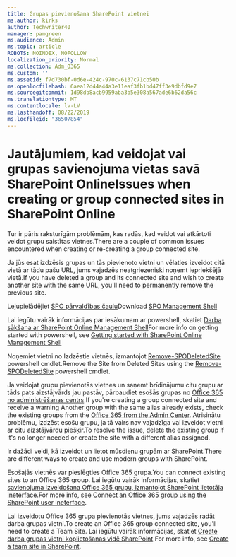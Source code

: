 ```yaml
---
title: Grupas pievienošana SharePoint vietnei
ms.author: kirks
author: Techwriter40
manager: pamgreen
ms.audience: Admin
ms.topic: article
ROBOTS: NOINDEX, NOFOLLOW
localization_priority: Normal
ms.collection: Adm_O365
ms.custom: ''
ms.assetid: f7d730bf-0d6e-424c-970c-6137c71cb50b
ms.openlocfilehash: 6aea12d44a44a3e11eaf3fb1bd47ff3e9dbfd9e7
ms.sourcegitcommit: 1d98db8acb9959aba3b5e308a567ade6b62da56c
ms.translationtype: MT
ms.contentlocale: lv-LV
ms.lasthandoff: 08/22/2019
ms.locfileid: "36507854"
---
```

# <a name="issues-when-creating-or-group-connected-sites-in-sharepoint-online"></a><span data-ttu-id="2844a-102">Jautājumiem, kad veidojat vai grupas savienojuma vietas savā SharePoint Online</span><span class="sxs-lookup"><span data-stu-id="2844a-102">Issues when creating or group connected sites in SharePoint Online</span></span>

<span data-ttu-id="2844a-103">Tur ir pāris raksturīgām problēmām, kas radās, kad veidot vai atkārtoti veidot grupu saistītas vietnes.</span><span class="sxs-lookup"><span data-stu-id="2844a-103">There are a couple of common issues encountered when creating or re-creating a group connected site.</span></span>

 <span data-ttu-id="2844a-104">Ja jūs esat izdzēsis grupas un tās pievienoto vietni un vēlaties izveidot citā vietā ar tādu pašu URL, jums vajadzēs neatgriezeniski noņemt iepriekšējā vietā.</span><span class="sxs-lookup"><span data-stu-id="2844a-104">If you have deleted a group and its connected site and wish to create another site with the same URL, you'll need to permanently remove the previous site.</span></span>

<span data-ttu-id="2844a-105">Lejupielādējiet [SPO pārvaldības čaulu](https://support.office.com/article/introduction-to-the-sharepoint-online-management-shell-c16941c3-19b4-4710-8056-34c034493429)</span><span class="sxs-lookup"><span data-stu-id="2844a-105">Download [SPO Management Shell](https://support.office.com/article/introduction-to-the-sharepoint-online-management-shell-c16941c3-19b4-4710-8056-34c034493429)</span></span>

 <span data-ttu-id="2844a-106">Lai iegūtu vairāk informācijas par iesākumam ar powershell, skatiet [Darba sākšana ar SharePoint Online Management Shell](https://docs.microsoft.com/powershell/module/sharepoint-online/remove-sposite?view=sharepoint-ps)</span><span class="sxs-lookup"><span data-stu-id="2844a-106">For more info on getting started with powershell, see [Getting started with SharePoint Online Management Shell](https://docs.microsoft.com/powershell/module/sharepoint-online/remove-sposite?view=sharepoint-ps)</span></span>

<span data-ttu-id="2844a-107">Noņemiet vietni no Izdzēstie vietnēs, izmantojot [Remove-SPODeletedSite](https://docs.microsoft.com/powershell/module/sharepoint-online/remove-sposite?view=sharepoint-ps) powershell cmdlet.</span><span class="sxs-lookup"><span data-stu-id="2844a-107">Remove the Site from Deleted Sites using the [Remove-SPODeletedSite](https://docs.microsoft.com/powershell/module/sharepoint-online/remove-sposite?view=sharepoint-ps) powershell cmdlet.</span></span>

<span data-ttu-id="2844a-108">Ja veidojat grupu pievienotās vietnes un saņemt brīdinājumu citu grupu ar tāds pats aizstājvārds jau pastāv, pārbaudiet esošās grupas no [Office 365 no administrēšanas centrs](https://admin.microsoft.com/Adminportal/Home?source=applauncher#/groups).</span><span class="sxs-lookup"><span data-stu-id="2844a-108">If you're creating a group connected site and receive a warning Another group with the same alias already exists, check the existing groups from the [Office 365 from the Admin Center](https://admin.microsoft.com/Adminportal/Home?source=applauncher#/groups).</span></span> <span data-ttu-id="2844a-109">Atrisinātu problēmu, izdzēst esošu grupu, ja tā vairs nav vajadzīga vai izveidot vietni ar citu aizstājvārdu piešķir.</span><span class="sxs-lookup"><span data-stu-id="2844a-109">To resolve the issue, delete the existing group if it's no longer needed or create the site with a different alias assigned.</span></span>

<span data-ttu-id="2844a-110">Ir dažādi veidi, kā izveidot un lietot mūsdienu grupām ar SharePoint.</span><span class="sxs-lookup"><span data-stu-id="2844a-110">There are different ways to create and use modern groups with SharePoint.</span></span>

<span data-ttu-id="2844a-111">Esošajās vietnēs var pieslēgties Office 365 grupa.</span><span class="sxs-lookup"><span data-stu-id="2844a-111">You can connect existing sites to an Office 365 group.</span></span> <span data-ttu-id="2844a-112">Lai iegūtu vairāk informācijas, skatiet [savienojuma izveidošana Office 365 grupu, izmantojot SharePoint lietotāja ineterface](https://docs.microsoft.com/sharepoint/dev/transform/modernize-connect-to-office365-group#connect-an-office-365-group-using-the-sharepoint-user-interface).</span><span class="sxs-lookup"><span data-stu-id="2844a-112">For more info, see [Connect an Office 365 group using the SharePoint user ineterface](https://docs.microsoft.com/sharepoint/dev/transform/modernize-connect-to-office365-group#connect-an-office-365-group-using-the-sharepoint-user-interface).</span></span>

<span data-ttu-id="2844a-113">Lai izveidotu Office 365 grupa pievienotās vietnes, jums vajadzēs radāt darba grupas vietni.</span><span class="sxs-lookup"><span data-stu-id="2844a-113">To create an Office 365 group connected site, you'll need to create a Team Site.</span></span> <span data-ttu-id="2844a-114">Lai iegūtu vairāk informācijas, skatiet [Create darba grupas vietni koplietošanas vidē SharePoint](https://support.office.com/article/create-a-team-site-in-sharepoint-ef10c1e7-15f3-42a3-98aa-b5972711777d).</span><span class="sxs-lookup"><span data-stu-id="2844a-114">For more info, see [Create a team site in SharePoint](https://support.office.com/article/create-a-team-site-in-sharepoint-ef10c1e7-15f3-42a3-98aa-b5972711777d).</span></span>

